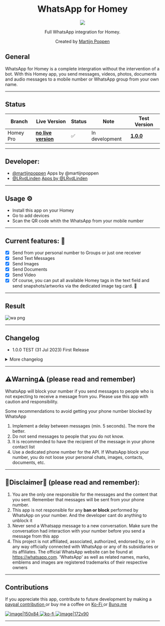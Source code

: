 <h1 align="center">WhatsApp for Homey</h1>

<p align="center">
  <a href="https://homey.app/nl-nl/apps/author/5e2daad2e3e0da0ca754b6a8/page/0/">
    <img src="https://www.callbell.eu/wp-content/uploads/2021/03/capability-n-features-banner1-1080x400.jpg" />
  </a>
</p>

<p align="center">Full WhatsApp integration for Homey.</p>


<p align="center">Created by <a href="https://homey.app/nl-nl/apps/author/5e2daad2e3e0da0ca754b6a8/page/0/">Martijn Poppen</a></p> 
  

## General
WhatsApp for Homey is a complete intergration without the intervention of a bot. With this Homey app, you send messages, videos, photos, documents and audio messages to a mobile number or WhatsApp group from your own name.


---


## Status

|Branch|Live Version|Status|Note| Test Version |
| --- | --- | --- | --- | --- |
|Homey Pro|**[no live version](https://homey.app/nl-nl/app/martijnpoppen/com.whatsapp)**|:white_check_mark:|In development| **[1.0.0](https://homey.app/nl-nl/app/martijnpoppen/com.whatsapp/test)** |

---

## Developer: 
- [@martijnpoppen](https://homey.app/nl-nl/apps/author/5e2daad2e3e0da0ca754b6a8/page/0/) Apps by @martijnpoppen
- [@LRvdLinden](https://homey.app/nl-nl/apps/author/5d4da77a2c836a50f6936070/page/0/) [Apps by @LRvdLinden](https://community.homey.app/t/apps-made-by-lrvdlinden/85452/2)
  
---
## Usage ⚙
- Install this app on your Homey
- Go to add devices
- Scan the QR code whith the WhatsApp from your mobile number

---

## Current features: 🔧
- [x] Send from your personal number to Groups or just one receiver
- [x] Send Text Messages
- [x] Send Images
- [x] Send Documents
- [x] Send Video
- [x] Of course, you can put all available Homey tags in the text field and send snapshots/artworks via the dedicated image tag card. :tada:

---

## Result
![wa png](https://github.com/martijnpoppen/com.whatsapp/assets/77990847/6ce276c0-5923-422c-9a50-4327176a3a23)


---

## Changelog
- 1.0.0 TEST (31 Jul 2023) First Release

<details>
<summary>More changelog</summary>
<br><br>
<pre>
- 0.0.1 Initinal release
</pre>
</details>

---
## ⚠️Warning⚠️ (please read and remember)
WhatsApp will block your number if you send messages to people who is not expecting to receive a message from you.
Please use this app with caution and responsibility.

Some recommendations to avoid getting your phone number blocked by WhatsApp
1) Implement a delay between messages (min. 5 seconds). The more the better.
2) Do not send messages to people that you do not know.
3) It is recommended to have the recipient of the message in your phone contact list
4) Use a dedicated phone number for the API. If WhatsApp block your number, you do not loose your personal chats, images, contacts, documents, etc.

---

## 🚨Disclaimer🚨 (please read and remember):
1) You are the only one responsible for the messages and the content that you sent. Remember that messages will be sent from your phone number.
2) This app is not responsible for any <strong>ban or block</strong> performed by WhatsApp on your number. And the developer cant do anything to unblock it
3) Never send a Whatsapp message to a new conversation. Make sure the conversation had interaction with your number before you send a message from this app
4) This project is not affiliated, associated, authorized, endorsed by, or in any way officially connected with WhatsApp or any of its subsidiaries or its affiliates. The official WhatsApp website can be found at https://whatsapp.com. 'WhatsApp' as well as related names, marks, emblems and images are registered trademarks of their respective owners


---
## Contributions
If you appreciate this app, contribute to future development by making a [paypal contribution ](https://www.paypal.me/martijnpoppen)
or buy me a coffee on [Ko-Fi ](https://ko-fi.com/martijnpoppen#checkoutModal) or [Bunq.me ](https://bunq.me/MartijnPoppen)

[![image|150x84](upload://5Rtagdo7TObzh9u8haIuXaXBJbc) ](https://paypal.me/martijnpoppen) [![ko-fi](https://ko-fi.com/img/githubbutton_sm.svg) ](https://ko-fi.com/martijnpoppen#checkoutModal)[![image|172x90](upload://iSgqkM7Zaw5s5hwVVnAqXNDQLG9) ](https://bunq.me/MartijnPoppen)

---


